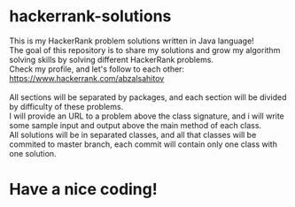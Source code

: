 # hackerrank-solutions
This is my HackerRank problem solutions written in Java language!<br>
The goal of this repository is to share my solutions and grow my algorithm solving skills by solving different HackerRank problems.<br>
Check my profile, and let's follow to each other: https://www.hackerrank.com/abzalsahitov<br><br>
All sections will be separated by packages, and each section will be divided by difficulty of these problems.<br>
I will provide an URL to a problem above the class signature, and i will write some sample input and output above the main method of each class.<br>
All solutions will be in separated classes, and all that classes will be commited to master branch, each commit will contain only one class with one solution.<br>
<h1>Have a nice coding!</h1>
